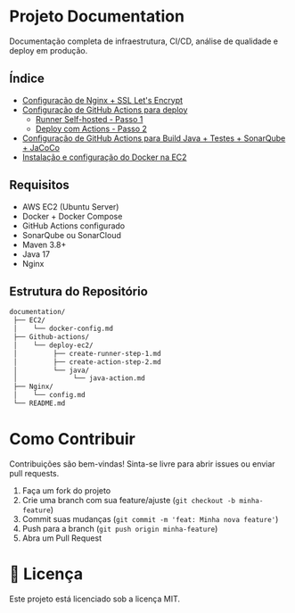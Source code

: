 #  Projeto Documentation

Documentação completa de infraestrutura, CI/CD, análise de qualidade e deploy em produção.

## Índice
- [Configuração de Nginx + SSL Let's Encrypt](https://github.com/LLS-Church/documentation/blob/main/Nginx/config.md)
- [Configuração de GitHub Actions para deploy](https://github.com/LLS-Church/documentation/tree/main/Github-actions/deploy-ec2)
  - [Runner Self-hosted - Passo 1](https://github.com/LLS-Church/documentation/blob/main/Github-actions/deploy-ec2/create-runner-step-1.md)
  - [Deploy com Actions - Passo 2](https://github.com/LLS-Church/documentation/blob/main/Github-actions/deploy-ec2/create-action-step-2.md)
- [Configuração de GitHub Actions para Build Java + Testes + SonarQube + JaCoCo](https://github.com/LLS-Church/documentation/tree/main/Github-actions/java)
- [Instalação e configuração do Docker na EC2](https://github.com/LLS-Church/documentation/blob/main/EC2/docker-config.md)

## Requisitos
- AWS EC2 (Ubuntu Server)
- Docker + Docker Compose
- GitHub Actions configurado
- SonarQube ou SonarCloud
- Maven 3.8+
- Java 17
- Nginx

## Estrutura do Repositório

```bash
documentation/
 ├── EC2/
 │    └── docker-config.md
 ├── Github-actions/
 │    └── deploy-ec2/
 │         ├── create-runner-step-1.md
 │         ├── create-action-step-2.md
 │         └── java/
 │              └── java-action.md
 ├── Nginx/
 │    └── config.md
 └── README.md
```



# Como Contribuir

Contribuições são bem-vindas! Sinta-se livre para abrir issues ou enviar pull requests.

1. Faça um fork do projeto
2. Crie uma branch com sua feature/ajuste (`git checkout -b minha-feature`)
3. Commit suas mudanças (`git commit -m 'feat: Minha nova feature'`)
4. Push para a branch (`git push origin minha-feature`)
5. Abra um Pull Request

# 📄 Licença

Este projeto está licenciado sob a licença MIT.
